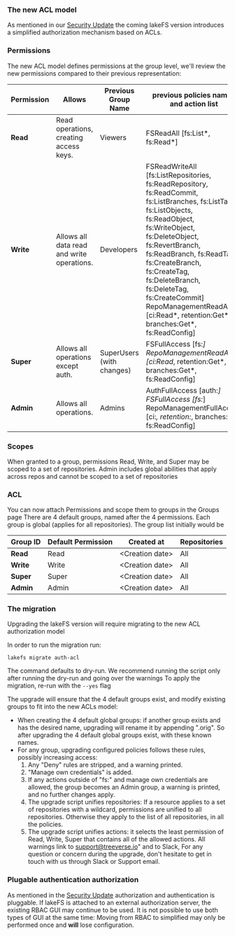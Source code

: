 ### The new ACL model
As mentioned in our [Security Update](https://docs.lakefs.io/posts/security_update.html#whats-changing) the coming lakeFS version introduces a simplified authorization mechanism based on ACLs.

### Permissions
The new ACL model defines permissions at the group level, 
we'll review the new permissions compared to their previous representation:

| Permission | Allows                                     | Previous Group Name       | previous policies names and action list                                                                                                                                                                                                                                                                                                                                          | 
|------------|--------------------------------------------|---------------------------|----------------------------------------------------------------------------------------------------------------------------------------------------------------------------------------------------------------------------------------------------------------------------------------------------------------------------------------------------------------------------------|
| **Read**   | Read operations, creating access keys.     | Viewers                   | FSReadAll \[fs:List*, fs:Read*]                                                                                                                                                                                                                                                                                                                                                  |
| **Write**  | Allows all data read and write operations. | Developers                | FSReadWriteAll \[fs:ListRepositories, fs:ReadRepository, fs:ReadCommit, fs:ListBranches, fs:ListTags, fs:ListObjects, fs:ReadObject, fs:WriteObject, fs:DeleteObject, fs:RevertBranch, fs:ReadBranch, fs:ReadTag, fs:CreateBranch, fs:CreateTag, fs:DeleteBranch, fs:DeleteTag, fs:CreateCommit] RepoManagementReadAll \[ci:Read*, retention:Get*, branches:Get*, fs:ReadConfig] |
| **Super**  | Allows all operations except auth.         | SuperUsers (with changes) | FSFullAccess  \[fs:*] RepoManagementReadAll \[ci:Read*, retention:Get*, branches:Get*, fs:ReadConfig]                                                                                                                                                                                                                                                                            |
| **Admin**  | Allows all operations.                     | Admins                    | AuthFullAccess \[auth:*]  FSFullAccess \[fs:*]  RepoManagementFullAccess \[ci:*, retention:*, branches:*, fs:ReadConfig]                                                                                                                                                                                                                                                         |

### Scopes

When granted to a group, permissions Read, Write, and Super may be scoped to a set of repositories.
Admin includes global abilities that apply across repos and cannot be scoped to a set of repositories

### ACL

You can now attach Permissions and scope them to groups in the Groups page
There are 4 default groups, named after the 4 permissions. Each group is global (applies for all repositories).
The group list initially would be

| Group ID    | Default Permission | Created at       | Repositories |
|-------------|--------------------|------------------|--------------|
| **Read**    | Read               | \<Creation date> | All          |
| **Write**   | Write              | \<Creation date> | All          |
| **Super**   | Super              | \<Creation date> | All          |
| **Admin**   | Admin              | \<Creation date> | All          |


### The migration

Upgrading the lakeFS version will require migrating to the new ACL authorization model

In order to run the migration run:
```
lakefs migrate auth-acl
```

The command defaults to dry-run.
We recommend running the script only after running the dry-run and going over the warnings
To apply the migration, re-run with the  `--yes`  flag

The upgrade will ensure that the 4 default groups exist, and modify existing groups to fit into the new ACLs model:
-  When creating the 4 default global groups: if another group exists and has the desired name, upgrading will rename it by appending ".orig". So after upgrading the 4 default global groups exist, with these known names.
- For any group, upgrading configured policies follows these rules, possibly increasing access:
    1. Any "Deny" rules are stripped, and a warning printed.
    2. "Manage own credentials" is added.
    3. If any actions outside of "fs:" and manage own credentials are allowed, the group becomes an Admin group, a warning is printed, and no further changes apply.
    4. The upgrade script unifies repositories: If a resource applies to a set of repositories with a wildcard, permissions are unified to all repositories. Otherwise they apply to the list of all repositories, in all the policies.
    5. The upgrade script unifies actions: it selects the least permission of Read, Write, Super that contains all of the allowed actions.
All warnings link to support@treeverse.io" and to Slack, For any question or concern during the upgrade, don't hesitate to get in touch with us through Slack or Support email.

### Plugable authentication authorization
As mentioned in the  [Security Update](https://docs.lakefs.io/posts/security_update.html#whats-changing) authorization and authentication is pluggable.
If lakeFS is attached to an external authorization server, the existing RBAC GUI may continue to be used. It is not possible to use both types of GUI at the same time: Moving from RBAC to simplified may only be performed once and **will** lose configuration.